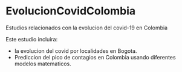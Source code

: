 # EvolucionCovidColombia
Estudios relacionados con la evolucion del covid-19 en Colombia

Este estudio incluira:
- la evolucion del covid por localidades en Bogota.
- Prediccion del pico de contagios en Colombia usando diferentes modelos matematicos.
